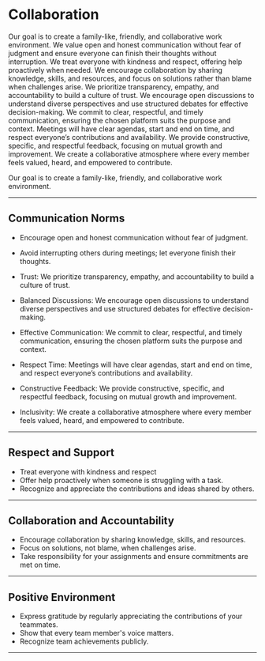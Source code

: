 # Collaboration

<!-- group norms summary -->
Our goal is to create a family-like, friendly, and collaborative work environment.
We value open and honest communication without fear of judgment and ensure everyone
 can finish their thoughts without interruption. We treat everyone with kindness
  and respect, offering help proactively when needed. We encourage collaboration
  by sharing knowledge, skills, and resources,
   and focus on solutions rather than blame when challenges arise.
   We prioritize transparency,
    empathy, and accountability to build a culture of trust.
    We encourage open
     discussions to understand diverse
      perspectives and use structured debates for effective decision-making.
     We commit to clear, respectful,
      and timely communication,
       ensuring the chosen platform suits the purpose and context.
      Meetings will have clear agendas,
       start and end on time, and respect everyone’s contributions and availability.
        We provide constructive,
        specific, and respectful feedback, focusing on mutual growth and improvement.
         We create a collaborative atmosphere
          where every member feels valued, heard, and empowered to contribute.

<!-- group norms list -->
Our goal is to create a family-like, friendly, and collaborative work environment.

---

## **Communication Norms**

- Encourage open and honest communication without fear of judgment.
- Avoid interrupting others during meetings; let everyone finish their thoughts.
- Trust: We prioritize transparency,
   empathy, and accountability to build a culture of trust.

- Balanced Discussions:
  We encourage open discussions
   to understand diverse perspectives and use structured debates for effective decision-making.

- Effective Communication: We commit to clear, respectful, and timely communication,
  ensuring the chosen
  platform suits the purpose and context.

- Respect Time: Meetings will have clear agendas,
   start and end on time, and respect everyone’s contributions and availability.

- Constructive Feedback: We provide constructive,
   specific, and respectful feedback, focusing on mutual growth and improvement.

- Inclusivity: We create a collaborative
   atmosphere where every member feels valued, heard, and empowered to contribute.

---

## **Respect and Support**

- Treat everyone with kindness and respect
- Offer help proactively when someone is struggling with a task.
- Recognize and appreciate the contributions and ideas shared by others.

---

## **Collaboration and Accountability**

- Encourage collaboration by sharing knowledge, skills, and resources.
- Focus on solutions, not blame, when challenges arise.
- Take responsibility for your assignments and ensure commitments are met on time.

---

## **Positive Environment**

- Express gratitude by regularly appreciating the contributions of your teammates.
- Show that every team member's voice matters.
- Recognize team achievements publicly.
---
